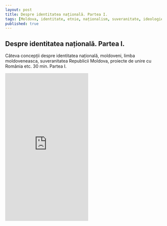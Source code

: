 ```yaml
---
layout: post
title: Despre identitatea națională. Partea I. 
tags: [Moldova, identitate, etnie, naționalism, suveranitate, ideologie, propaganda]
published: true
---
```


## Despre identitatea națională. Partea I. 

Câteva concepții despre identitatea națională, moldoveni, limba moldoveneasca, suveranitatea Republicii Moldova, proiecte de unire cu România etc. 30 min. Partea I. 

<iframe src="https://www.facebook.com/plugins/video.php?height=476&href=https%3A%2F%2Fwww.facebook.com%2Fserge.dudnic%2Fvideos%2F785331309303678%2F&show_text=false&width=267&t=15" width="267" height="476" style="border:none;overflow:hidden" scrolling="no" frameborder="0" allowfullscreen="true" allow="autoplay; clipboard-write; encrypted-media; picture-in-picture; web-share" allowFullScreen="true"></iframe>